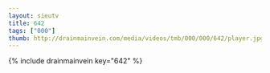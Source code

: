 ```yaml
--- 
layout: sieutv
title: 642
tags: ["000"]
thumb: http://drainmainvein.com/media/videos/tmb/000/000/642/player.jpg
---
```

{% include drainmainvein key="642" %} 
